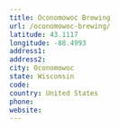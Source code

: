 ```yaml
---
title: Oconomowoc Brewing
url: /oconomowoc-brewing/
latitude: 43.1117
longitude: -88.4993
address1: 
address2: 
city: Oconomowoc
state: Wisconsin
code: 
country: United States
phone: 
website: 
---
```


